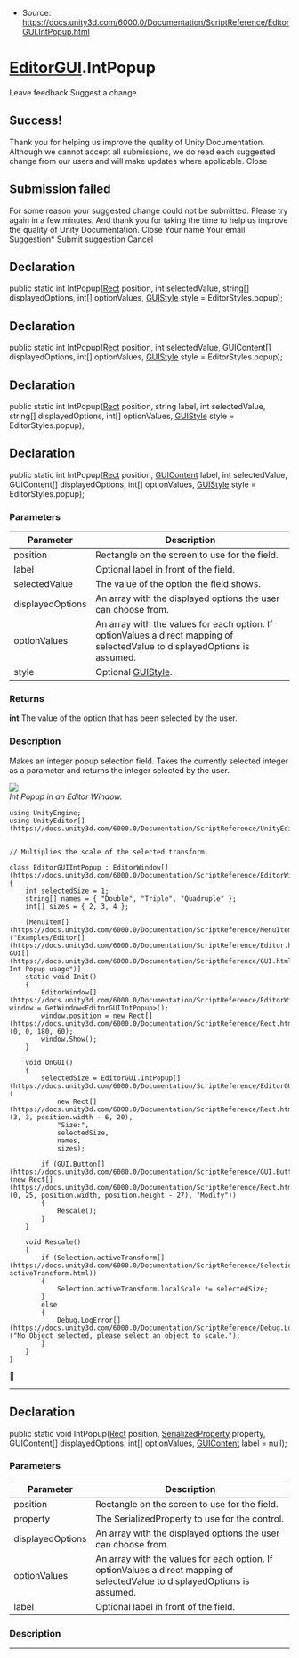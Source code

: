 * Source: https://docs.unity3d.com/6000.0/Documentation/ScriptReference/EditorGUI.IntPopup.html

#  [EditorGUI](https://docs.unity3d.com/6000.0/Documentation/ScriptReference/EditorGUI.html).IntPopup
Leave feedback
Suggest a change
## Success!
Thank you for helping us improve the quality of Unity Documentation. Although we cannot accept all submissions, we do read each suggested change from our users and will make updates where applicable.
Close
## Submission failed
For some reason your suggested change could not be submitted. Please <a>try again</a> in a few minutes. And thank you for taking the time to help us improve the quality of Unity Documentation.
Close
Your name Your email Suggestion* Submit suggestion
Cancel
## Declaration
public static int IntPopup([Rect](https://docs.unity3d.com/6000.0/Documentation/ScriptReference/Rect.html) position, int selectedValue, string[] displayedOptions, int[] optionValues, [GUIStyle](https://docs.unity3d.com/6000.0/Documentation/ScriptReference/GUIStyle.html) style = EditorStyles.popup); 
## Declaration
public static int IntPopup([Rect](https://docs.unity3d.com/6000.0/Documentation/ScriptReference/Rect.html) position, int selectedValue, GUIContent[] displayedOptions, int[] optionValues, [GUIStyle](https://docs.unity3d.com/6000.0/Documentation/ScriptReference/GUIStyle.html) style = EditorStyles.popup); 
## Declaration
public static int IntPopup([Rect](https://docs.unity3d.com/6000.0/Documentation/ScriptReference/Rect.html) position, string label, int selectedValue, string[] displayedOptions, int[] optionValues, [GUIStyle](https://docs.unity3d.com/6000.0/Documentation/ScriptReference/GUIStyle.html) style = EditorStyles.popup); 
## Declaration
public static int IntPopup([Rect](https://docs.unity3d.com/6000.0/Documentation/ScriptReference/Rect.html) position, [GUIContent](https://docs.unity3d.com/6000.0/Documentation/ScriptReference/GUIContent.html) label, int selectedValue, GUIContent[] displayedOptions, int[] optionValues, [GUIStyle](https://docs.unity3d.com/6000.0/Documentation/ScriptReference/GUIStyle.html) style = EditorStyles.popup); 
### Parameters
Parameter | Description  
---|---  
position | Rectangle on the screen to use for the field.  
label | Optional label in front of the field.  
selectedValue | The value of the option the field shows.  
displayedOptions | An array with the displayed options the user can choose from.  
optionValues | An array with the values for each option. If optionValues a direct mapping of selectedValue to displayedOptions is assumed.  
style | Optional [GUIStyle](https://docs.unity3d.com/6000.0/Documentation/ScriptReference/GUIStyle.html).  
### Returns
**int** The value of the option that has been selected by the user. 
### Description
Makes an integer popup selection field.
Takes the currently selected integer as a parameter and returns the integer selected by the user.  
  
![](https://docs.unity3d.com/6000.0/Documentation/StaticFiles/ScriptRefImages/EditorGUIIntPopup.png)  
_Int Popup in an Editor Window._
```
using UnityEngine;
using UnityEditor[](https://docs.unity3d.com/6000.0/Documentation/ScriptReference/UnityEditor.html);  
  

// Multiplies the scale of the selected transform.  
  
class EditorGUIIntPopup : EditorWindow[](https://docs.unity3d.com/6000.0/Documentation/ScriptReference/EditorWindow.html)
{
    int selectedSize = 1;
    string[] names = { "Double", "Triple", "Quadruple" };
    int[] sizes = { 2, 3, 4 };  
  
    [MenuItem[](https://docs.unity3d.com/6000.0/Documentation/ScriptReference/MenuItem.html)("Examples/Editor[](https://docs.unity3d.com/6000.0/Documentation/ScriptReference/Editor.html) GUI[](https://docs.unity3d.com/6000.0/Documentation/ScriptReference/GUI.html) Int Popup usage")]
    static void Init()
    {
        EditorWindow[](https://docs.unity3d.com/6000.0/Documentation/ScriptReference/EditorWindow.html) window = GetWindow<EditorGUIIntPopup>();
        window.position = new Rect[](https://docs.unity3d.com/6000.0/Documentation/ScriptReference/Rect.html)(0, 0, 180, 60);
        window.Show();
    }  
  
    void OnGUI()
    {
        selectedSize = EditorGUI.IntPopup[](https://docs.unity3d.com/6000.0/Documentation/ScriptReference/EditorGUI.IntPopup.html)(
            new Rect[](https://docs.unity3d.com/6000.0/Documentation/ScriptReference/Rect.html)(3, 3, position.width - 6, 20),
            "Size:",
            selectedSize,
            names,
            sizes);  
  
        if (GUI.Button[](https://docs.unity3d.com/6000.0/Documentation/ScriptReference/GUI.Button.html)(new Rect[](https://docs.unity3d.com/6000.0/Documentation/ScriptReference/Rect.html)(0, 25, position.width, position.height - 27), "Modify"))
        {
            Rescale();
        }
    }  
  
    void Rescale()
    {
        if (Selection.activeTransform[](https://docs.unity3d.com/6000.0/Documentation/ScriptReference/Selection-activeTransform.html))
        {
            Selection.activeTransform.localScale *= selectedSize;
        }
        else
        {
            Debug.LogError[](https://docs.unity3d.com/6000.0/Documentation/ScriptReference/Debug.LogError.html)("No Object selected, please select an object to scale.");
        }
    }
}

```

* * *
## Declaration
public static void IntPopup([Rect](https://docs.unity3d.com/6000.0/Documentation/ScriptReference/Rect.html) position, [SerializedProperty](https://docs.unity3d.com/6000.0/Documentation/ScriptReference/SerializedProperty.html) property, GUIContent[] displayedOptions, int[] optionValues, [GUIContent](https://docs.unity3d.com/6000.0/Documentation/ScriptReference/GUIContent.html) label = null); 
### Parameters
Parameter | Description  
---|---  
position | Rectangle on the screen to use for the field.  
property | The SerializedProperty to use for the control.  
displayedOptions | An array with the displayed options the user can choose from.  
optionValues | An array with the values for each option. If optionValues a direct mapping of selectedValue to displayedOptions is assumed.  
label | Optional label in front of the field.  
### Description
* * *
